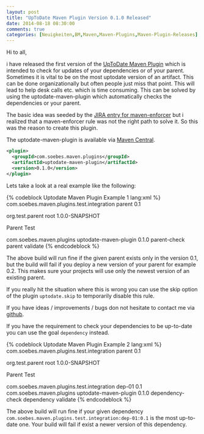 ```yaml
---
layout: post
title: "UpToDate Maven Plugin Version 0.1.0 Released"
date: 2014-08-18 08:30:00
comments: true
categories: [Neuigkeiten,BM,Maven,Maven-Plugins,Maven-Plugin-Releases]
---
```

Hi to all,

i have released the first version of the 
[UpToDate Maven Plugin](http://khmarbaise.github.io/uptodate-maven-plugin/) 
which is intended to check for updates of your dependencies or of your
parent.  Sometimes it is vital to be on the most uptodate version of
an artifact. This can be done organizationally but often people just
miss that point. This will lead to help desk calls etc. which is time
consuming. This can be solved by using the uptodate-maven-plugin
which automatically checks the dependencies or your parent.

The basic idea was seeded by the 
[JIRA entry for maven-enforcer](http://jira.codehaus.org/browse/MENFORCER-190) 
but i realized that a maven-enforcer rule was not the right path to solve
it. So this was the reason to create this plugin.

The uptodate-maven-plugin is available via 
[Maven Central](http://search.maven.org/#search|ga|1|a%3A%22uptodate-maven-plugin%22).


``` xml
<plugin>
  <groupId>com.soebes.maven.plugins</groupId>
  <artifactId>uptodate-maven-plugin</artifactId>
  <version>0.1.0</version>
</plugin>
```

<!-- more -->
Lets take a look at a real example like the following:

{% codeblock Uptodate Maven Plugin Example 1 lang:xml %}
<parent>
  <groupId>com.soebes.maven.plugins.test.integration</groupId>
  <artifactId>parent</artifactId>
  <version>0.1</version>
</parent>

<groupId>org.test.parent</groupId>
<artifactId>root</artifactId>
<version>1.0.0-SNAPSHOT</version>

<name>Parent Test</name>

<build>
  <plugins>
    <plugin>
      <groupId>com.soebes.maven.plugins</groupId>
      <artifactId>uptodate-maven-plugin</artifactId>
      <version>0.1.0</version>
      <executions>
        <execution>
          <id>parent-check</id>
          <goals>
            <goal>parent</goal>
          </goals>
          <phase>validate</phase>
        </execution>
      </executions>
    </plugin>
  </plugins>
</build>
{% endcodeblock %}

The above build will run fine if the given parent exists only in the
version 0.1, but the build will fail if you deploy a new version of
your parent for example 0.2. This makes sure your projects will use
only the newest version of an existing parent.

If you really hit the situation where this is wrong you can use 
the skip option of the plugin `uptodate.skip` to temporarily 
disable this rule.

If you have ideas / improvements / bugs don not hesitate to contact
me via [github](https://github.com/khmarbaise/uptodate-maven-plugin/issues).

If you have the requirement to check your dependencies to be
up-to-date you can use the goal `dependency` instead.

{% codeblock Uptodate Maven Plugin Example 2 lang:xml %}
<parent>
  <groupId>com.soebes.maven.plugins.test.integration</groupId>
  <artifactId>parent</artifactId>
  <version>0.1</version>
</parent>

<groupId>org.test.parent</groupId>
<artifactId>root</artifactId>
<version>1.0.0-SNAPSHOT</version>

<name>Parent Test</name>

<dependencies>
  <dependency>
    <groupId>com.soebes.maven.plugins.test.integration</groupId>
    <artifactId>dep-01</artifactId>
    <version>0.1</version>
  </dependency>
</dependencies>

<build>
  <plugins>
    <plugin>
      <groupId>com.soebes.maven.plugins</groupId>
      <artifactId>uptodate-maven-plugin</artifactId>
      <version>0.1.0</version>
      <executions>
        <execution>
          <id>dependency-check</id>
          <goals>
            <goal>dependency</goal>
          </goals>
          <phase>validate</phase>
        </execution>
      </executions>
    </plugin>
  </plugins>
</build>
{% endcodeblock %}

The above build will run fine if your given dependency 
`com.soebes.maven.plugins.test.integration:dep-01:0.1`
is the most up-to-date one. Your build will fail 
if exist a newer version of this dependency.
